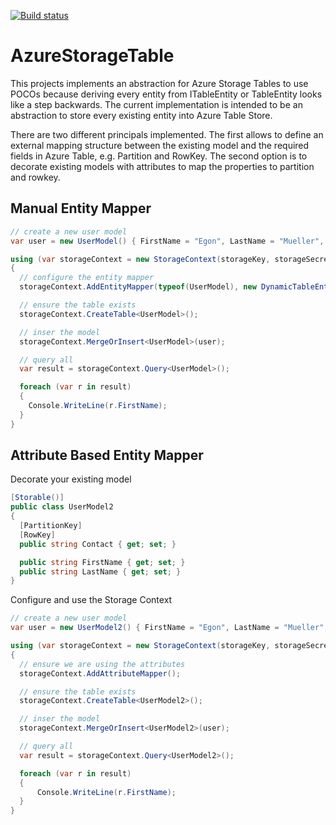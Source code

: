 [![Build status](https://ci.appveyor.com/api/projects/status/egop18jxjsfiublg?svg=true)](https://ci.appveyor.com/project/dei79/azurestoragetable)

# AzureStorageTable
This projects implements an abstraction for Azure Storage Tables to use POCOs because deriving every entity 
from ITableEntity or TableEntity looks like a step backwards. The current implementation is intended to be an 
abstraction to store every existing entity into Azure Table Store.

There are two different principals implemented. The first allows to define an external mapping structure between 
the existing model and the required fields in Azure Table, e.g. Partition and RowKey. The second option is to 
decorate existing  models with attributes to map the properties to partition and rowkey.

## Manual Entity Mapper

```csharp
// create a new user model
var user = new UserModel() { FirstName = "Egon", LastName = "Mueller", Contact = "em@acme.org" };

using (var storageContext = new StorageContext(storageKey, storageSecret))
{
  // configure the entity mapper
  storageContext.AddEntityMapper(typeof(UserModel), new DynamicTableEntityMapper() { TableName = "UserProfiles", PartitionKeyPropery = "Contact", RowKeyProperty = "Contact" });

  // ensure the table exists
  storageContext.CreateTable<UserModel>();

  // inser the model
  storageContext.MergeOrInsert<UserModel>(user);

  // query all
  var result = storageContext.Query<UserModel>();

  foreach (var r in result)
  {
    Console.WriteLine(r.FirstName);
  }
}
```

## Attribute Based Entity Mapper

Decorate your existing model 
```csharp
[Storable()]
public class UserModel2
{                       
  [PartitionKey]
  [RowKey]
  public string Contact { get; set; }

  public string FirstName { get; set; } 
  public string LastName { get; set; }                		
}
```

Configure and use the Storage Context
```csharp
// create a new user model
var user = new UserModel2() { FirstName = "Egon", LastName = "Mueller", Contact = "em@acme.org" };            

using (var storageContext = new StorageContext(storageKey, storageSecret))
{
  // ensure we are using the attributes
  storageContext.AddAttributeMapper();

  // ensure the table exists
  storageContext.CreateTable<UserModel2>();

  // inser the model
  storageContext.MergeOrInsert<UserModel2>(user);

  // query all
  var result = storageContext.Query<UserModel2>();

  foreach (var r in result)
  {
      Console.WriteLine(r.FirstName);
  }
}
```
